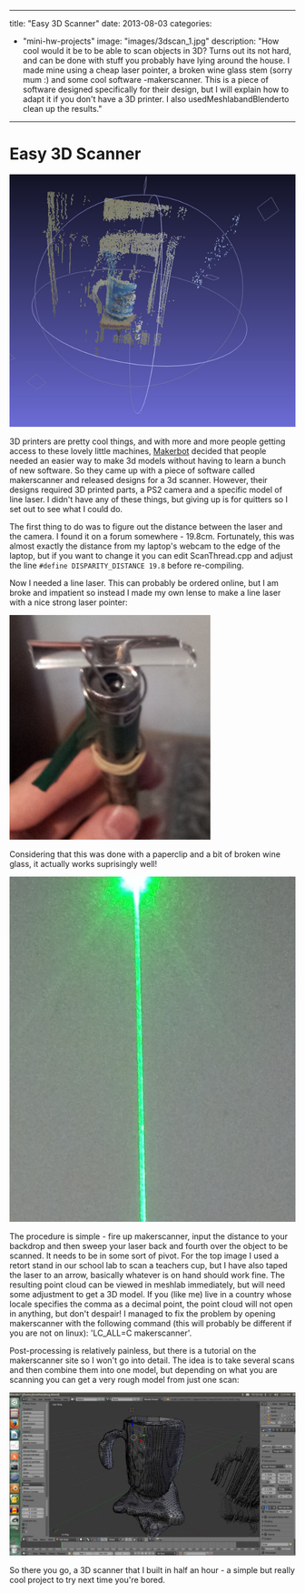 
---
title: "Easy 3D Scanner"
date: 2013-08-03
categories: 
  - "mini-hw-projects"
image: "images/3dscan_1.jpg"
description: "How cool would it be to be able to scan objects in 3D? Turns out its not hard, and can be done with stuff you probably have lying around the house.
		I made mine using a cheap laser pointer, a broken wine glass stem (sorry mum :) and some cool software -makerscanner. This is
		a piece of software designed specifically for their design, but I will explain how to adapt it if you don't have a 3D printer. I also usedMeshlabandBlenderto clean up the results."
---

# Easy 3D Scanner

![Image](images/3dscan_1.jpg)

3D printers are pretty cool things, and with more and more people getting access to these lovely little machines, [Makerbot](http://www.makerbot.org) decided that people needed an easier way to make 3d models without having to learn a bunch of new software. So they came up with a piece of software called makerscanner and released designs for a 3d scanner. However, their designs required 3D printed parts, a PS2 camera and a specific model of line laser. I didn't have any of these things, but giving up is for quitters so I set out to see what I could do.

The first thing to do was to figure out the distance between the laser and the camera. I found it on a forum somewhere - 19.8cm. Fortunately, this was almost exactly the distance from my laptop's webcam to the edge of the laptop, but if you want to change it you can edit ScanThread.cpp and adjust the line `#define DISPARITY_DISTANCE 19.8` before re-compiling.

Now I needed a line laser. This can probably be ordered online, but I am broke and impatient so instead I made my own lense to make a line laser with a nice strong laser pointer:

![Image](images/3dscan_laser.jpg)

Considering that this was done with a paperclip and a bit of broken wine glass, it actually works suprisingly well!

![Image](images/3dscan_laser_line.jpg)

The procedure is simple - fire up makerscanner, input the distance to your backdrop and then sweep your laser back and fourth over the object to be scanned.
	It needs to be in some sort of pivot. For the top image I used a retort stand in our school lab to scan a teachers cup, but I have also taped the laser to an arrow,
	basically whatever is on hand should work fine. The resulting point cloud can be viewed in meshlab immediately, but will need some adjustment to get a 3D
	model. If you (like me) live in a country whose locale specifies the comma as a decimal point, the point cloud will not open in anything, but don't despair! 
	I managed to fix the problem by opening makerscanner with the following command (this will probably be different if you are not on linux): 'LC_ALL=C makerscanner'.

Post-processing is relatively painless, but there is a tutorial on the makerscanner site so I won't go into detail.
	 The idea is to take several scans and then combine them into one model, but depending on what you are scanning you can get a very rough model from just one scan:

![Image](images/3dscan_blender.jpg)


So there you go, a 3D scanner that I built in half an hour - a simple but really cool project to try next time you're bored.






	 


